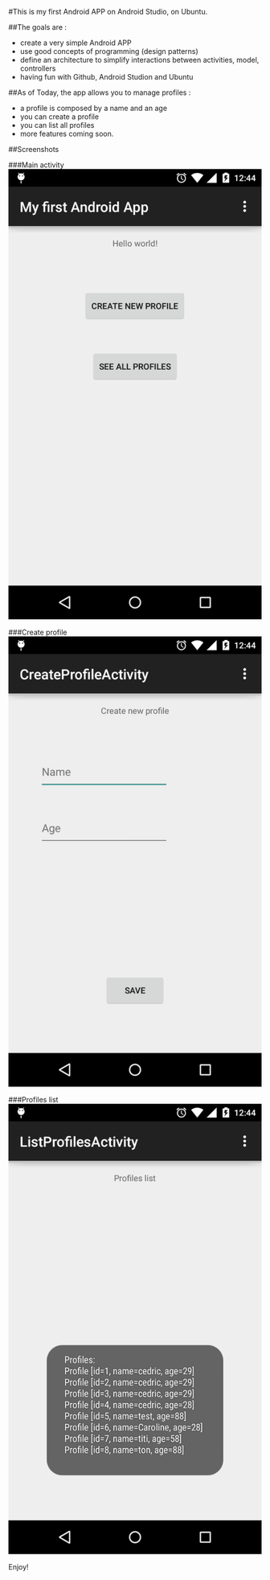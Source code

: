 #This is my first Android APP on Android Studio, on Ubuntu.

##The goals are :
* create a very simple Android APP
* use good concepts of programming (design patterns)
* define an architecture to simplify interactions between activities, model, controllers
* having fun with Github, Android Studion and Ubuntu

##As of Today, the app allows you to manage profiles :
* a profile is composed by a name and an age
* you can create a profile
* you can list all profiles
* more features coming soon.

##Screenshots

###Main activity
![main_activity](https://raw.githubusercontent.com/drydry/myFirstAndroidApp/master/Screenshots/main-activity.png)

###Create profile
![create_profile](https://raw.githubusercontent.com/drydry/myFirstAndroidApp/master/Screenshots/profile-create.png)

###Profiles list
![profile_list](https://raw.githubusercontent.com/drydry/myFirstAndroidApp/master/Screenshots/profile-list.png)

Enjoy! 
